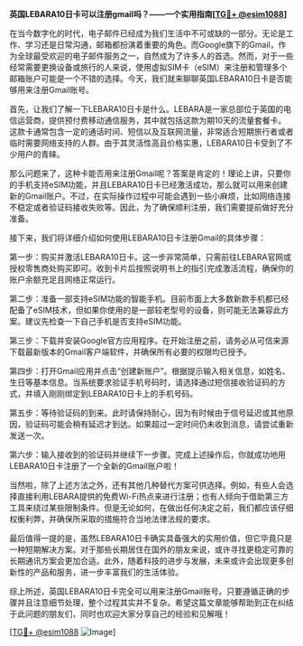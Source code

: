 **英国LEBARA10日卡可以注册gmail吗？——一个实用指南[[TG💪+ @esim1088](https://t.me/s/esim1088)]**

在当今数字化的时代，电子邮件已经成为我们生活中不可或缺的一部分。无论是工作、学习还是日常沟通，邮箱都扮演着重要的角色。而Google旗下的Gmail，作为全球最受欢迎的电子邮件服务之一，自然成为了许多人的首选。然而，对于一些经常需要更换设备或旅行的人来说，使用虚拟SIM卡（eSIM）来注册和管理多个邮箱账户可能是一个不错的选择。今天，我们就来聊聊英国LEBARA10日卡是否能够用来注册Gmail账号。

首先，让我们了解一下LEBARA10日卡是什么。LEBARA是一家总部位于英国的电信运营商，提供预付费移动通信服务，其中就包括这款为期10天的流量套餐卡。这款卡通常包含一定的通话时间、短信以及互联网流量，非常适合短期旅行者或者临时需要网络支持的人群。由于其灵活性高且价格实惠，LEBARA10日卡受到了不少用户的青睐。

那么问题来了，这种卡能否用来注册Gmail呢？答案是肯定的！理论上讲，只要你的手机支持eSIM功能，并且LEBARA10日卡已经激活成功，那么就可以用来创建新的Gmail账户。不过，在实际操作过程中可能会遇到一些小麻烦，比如网络连接不稳定或者验证码接收失败等。因此，为了确保顺利注册，我们需要提前做好充分准备。

接下来，我们将详细介绍如何使用LEBARA10日卡注册Gmail的具体步骤：

第一步：购买并激活LEBARA10日卡。这一步非常简单，只需前往LEBARA官网或授权零售商处购买即可。收到卡片后按照说明书上的指引完成激活流程，确保你的账户余额充足且网络正常运行。

第二步：准备一部支持eSIM功能的智能手机。目前市面上大多数新款手机都已经配备了eSIM技术，但如果你使用的是一部较老型号的设备，则可能无法兼容此方案。建议先检查一下自己手机是否支持eSIM功能。

第三步：下载并安装Google官方应用程序。在开始注册之前，请务必从可信来源下载最新版本的Gmail客户端软件，并确保所有必要的权限均已授予。

第四步：打开Gmail应用并点击“创建新账户”。根据提示输入相关信息，如姓名、生日等基本信息。当系统要求验证手机号码时，请选择通过短信接收验证码的方式，并填入刚刚绑定到LEBARA10日卡上的手机号码。

第五步：等待验证码的到来。此时请保持耐心，因为有时候由于信号延迟或其他原因，验证码可能会稍有延迟才到达。如果超过一定时间仍未收到消息，请尝试重新发送一次。

第六步：输入接收到的验证码并继续下一步骤。完成上述操作后，你就成功地用LEBARA10日卡注册了一个全新的Gmail账户啦！

当然啦，除了上述方法之外，还有其他几种替代方案可供选择。例如，有些人会选择直接利用LEBARA提供的免费Wi-Fi热点来进行注册；也有人倾向于借助第三方工具来绕过某些限制条件。但是无论如何，在做出任何决定之前，我们都应该仔细权衡利弊，并确保所采取的措施符合当地法律法规的要求。

最后值得一提的是，虽然LEBARA10日卡确实具备强大的实用价值，但它毕竟只是一种短期解决方案。对于那些长期居住在国外的朋友来说，或许寻找更稳定可靠的长期通讯方案会更加合适。此外，随着科技的进步与发展，未来或许会出现更多创新性的产品和服务，进一步丰富我们的生活体验。

综上所述，英国LEBARA10日卡完全可以用来注册Gmail账号。只要遵循正确的步骤并且注意细节处理，整个过程其实并不复杂。希望这篇文章能够帮助到正在纠结于此问题的朋友们，同时也欢迎大家分享自己的经验和见解哦！

[[TG💪+ @esim1088](https://t.me/s/esim1088) ![Image](https://i.postimg.cc/4NQfJmqS/Snipaste-2025-05-13-00-14-12.png)]
